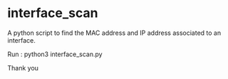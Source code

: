 # interface_scan

A python script to find the MAC address and IP address associated to an interface.

Run : python3 interface_scan.py


Thank you
